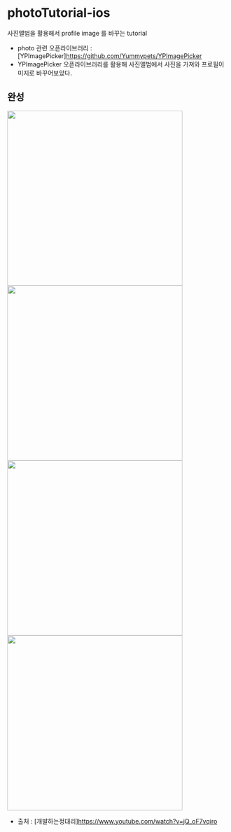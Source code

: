 # photoTutorial-ios
사진앨범을 활용해서 profile image 를 바꾸는 tutorial

- photo 관련 오픈라이브러리 : [YPImagePicker]https://github.com/Yummypets/YPImagePicker
- YPImagePicker 오픈라이브러리를 활용해 사진앨범에서 사진을 가져와 프로필이미지로 바꾸어보았다.


## 완성
<p>
<img src = "https://user-images.githubusercontent.com/69136340/105051692-5dd74680-5ab2-11eb-9340-62c1ed4a089e.png" width ="400">
<img src = "https://user-images.githubusercontent.com/69136340/105051703-5fa10a00-5ab2-11eb-8251-7f019e8492de.png" width ="400">
<img src = "https://user-images.githubusercontent.com/69136340/105051707-62036400-5ab2-11eb-8709-aa4648768423.png" width ="400">
<img src = "https://user-images.githubusercontent.com/69136340/105051717-64fe5480-5ab2-11eb-8765-b0b6ece61c31.png" width ="400">
</p>

- 출처 : [개발하는정대리]https://www.youtube.com/watch?v=jQ_oF7vqiro

